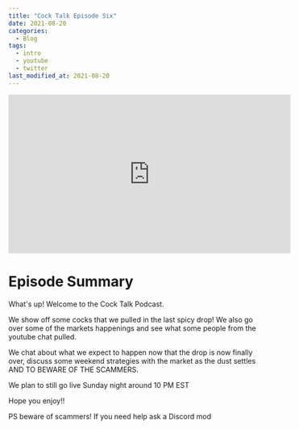 ```yaml
---
title: "Cock Talk Episode Six"
date: 2021-08-20
categories:
  - Blog
tags:
  - intro
  - youtube
  - twitter
last_modified_at: 2021-08-20
---
```


<iframe width="560" height="315" src="https://www.youtube.com/embed/4b4kBB49mWc" title="YouTube video player" frameborder="0" allow="accelerometer; autoplay; clipboard-write; encrypted-media; gyroscope; picture-in-picture" allowfullscreen></iframe>

# Episode Summary

What's up! Welcome to the Cock Talk Podcast.

We show off some cocks that we pulled in the last spicy drop! We also go over some of the markets happenings and see what some people from the youtube chat pulled. 

We chat about what we expect to happen now that the drop is now finally over, discuss some weekend strategies with the market as the dust settles AND TO BEWARE OF THE SCAMMERS. 

We plan to still go live Sunday night around 10 PM EST 

Hope you enjoy!! 

PS beware of scammers! If you need help ask a Discord mod 
